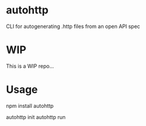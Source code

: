 # autohttp
CLI for autogenerating .http files from an open API spec

# WIP 

This is a WIP repo...

# Usage

npm install autohttp

autohttp init
autohttp run
